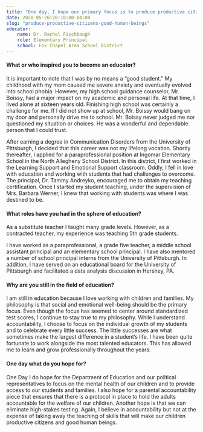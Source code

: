 ```yaml
---
title: "One day, I hope our primary focus is to produce productive citizens and good human beings"
date: 2020-05-26T20:18:00-04:00
slug: "produce-productive-citizens-good-human-beings"
educator:
    name: Dr. Rachel Fischbaugh
    role: Elementary Principal
    school: Fox Chapel Area School District
---
```


#### What or who inspired you to become an educator?

It is important to note that I was by no means a “good student.” My childhood with my mom caused me severe anxiety and eventually evolved into school phobia.  However, my high school guidance counselor, Mr. Boissy, had a major impact on my academic and personal life.  At that time, I lived alone at sixteen years old. Finishing high school was certainly a challenge for me. If I did not show up at school, Mr. Boissy would bang on my door and personally drive me to school. Mr. Boissy never judged me nor questioned my situation or choices. He was a wonderful and dependable person that I could trust.

After earning a degree in Communication Disorders from the University of Pittsburgh, I decided that this career was not my lifelong vocation. Shortly thereafter, I applied for a paraprofessional position at Ingomar Elementary School in the North Allegheny School District. In this district, I first worked in the Learning Support and Emotional Support classroom. Oddly, I fell in love with education and working with students that had challenges to overcome. The principal, Dr. Tammy Andreyko, encouraged me to obtain my teaching certification. Once I started my student teaching, under the supervision of Mrs. Barbara Werner, I knew that working with students was where I was destined to be.

#### What roles have you had in the sphere of education?

As a substitute teacher I taught many grade levels. However, as a contracted teacher, my experience was teaching 5th grade students.

I have worked as a paraprofessional, a grade five teacher, a middle school assistant principal and an elementary school principal. I have also mentored a number of school principal interns from the University of Pittsburgh. In addition, I have served on an educational board for the University of Pittsburgh and facilitated a data analysis discussion in Hershey, PA.

#### Why are you still in the field of education?

I am still in education because I love working with children and families. My philosophy is that social and emotional well-being should be the primary focus. Even though the focus has seemed to center around standardized test scores, I continue to stay true to my philosophy. While I understand accountability, I choose to focus on the individual growth of my students and to celebrate every little success. The little successes are what sometimes make the largest difference in a student’s life.  I have been quite fortunate to work alongside the most talented educators. This has allowed me to learn and grow professionally throughout the years.

#### One day what do you hope for?

One Day I do hope for the Department of Education and our political representatives to focus on the mental health of our children and to provide access to our students and families. I also hope for a parental accountability piece that ensures that there is a protocol in place to hold the adults accountable for the welfare of our children.  Another hope is that we can eliminate high-stakes testing. Again, I believe in accountability but not at the expense of taking away the teaching of skills that will make our children productive citizens and good human beings.
